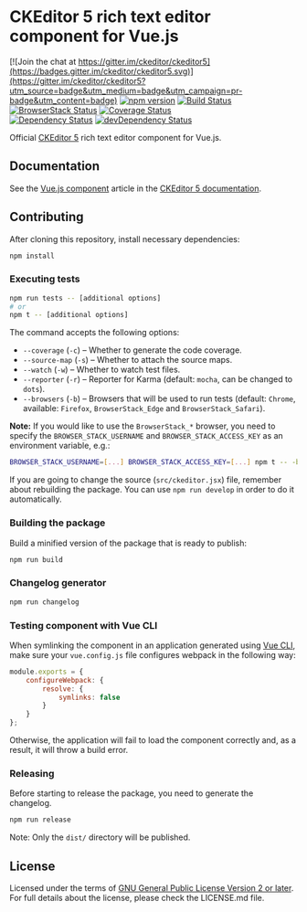 # CKEditor 5 rich text editor component for Vue.js

[![Join the chat at https://gitter.im/ckeditor/ckeditor5](https://badges.gitter.im/ckeditor/ckeditor5.svg)](https://gitter.im/ckeditor/ckeditor5?utm_source=badge&utm_medium=badge&utm_campaign=pr-badge&utm_content=badge)
[![npm version](https://badge.fury.io/js/%40ckeditor%2Fckeditor5-vue.svg)](https://www.npmjs.com/package/@ckeditor/ckeditor5-vue)
[![Build Status](https://travis-ci.org/ckeditor/ckeditor5-vue.svg?branch=master)](https://travis-ci.org/ckeditor/ckeditor5-vue)
[![BrowserStack Status](https://automate.browserstack.com/automate/badge.svg?badge_key=d3hvenZqQVZERFQ5d09FWXdyT0ozVXhLaVltRFRjTTUyZGpvQWNmWVhUUT0tLUZqNlJ1YWRUd0RvdEVOaEptM1B2Q0E9PQ==--c9d3dee40b9b4471ff3fb516d9ecf8d09292c7e0)](https://automate.browserstack.com/public-build/d3hvenZqQVZERFQ5d09FWXdyT0ozVXhLaVltRFRjTTUyZGpvQWNmWVhUUT0tLUZqNlJ1YWRUd0RvdEVOaEptM1B2Q0E9PQ==--c9d3dee40b9b4471ff3fb516d9ecf8d09292c7e0)
[![Coverage Status](https://coveralls.io/repos/github/ckeditor/ckeditor5-vue/badge.svg?branch=master)](https://coveralls.io/github/ckeditor/ckeditor5-vue?branch=master)
<br>
[![Dependency Status](https://david-dm.org/ckeditor/ckeditor5-vue/status.svg)](https://david-dm.org/ckeditor/ckeditor5-vue)
[![devDependency Status](https://david-dm.org/ckeditor/ckeditor5-vue/dev-status.svg)](https://david-dm.org/ckeditor/ckeditor5-vue?type=dev)

Official [CKEditor 5](https://ckeditor.com/ckeditor-5/) rich text editor component for Vue.js.

## Documentation

See the [Vue.js component](https://ckeditor.com/docs/ckeditor5/latest/builds/guides/integration/frameworks/vuejs.html) article in the [CKEditor 5 documentation](https://ckeditor.com/docs/ckeditor5/latest).

## Contributing

After cloning this repository, install necessary dependencies:

```bash
npm install
```

### Executing tests

```bash
npm run tests -- [additional options]
# or
npm t -- [additional options]
```

The command accepts the following options:

* `--coverage` (`-c`) &ndash; Whether to generate the code coverage.
* `--source-map` (`-s`) &ndash; Whether to attach the source maps.
* `--watch` (`-w`) &ndash; Whether to watch test files.
* `--reporter` (`-r`) &ndash; Reporter for Karma (default: `mocha`, can be changed to `dots`).
* `--browsers` (`-b`) &ndash; Browsers that will be used to run tests (default: `Chrome`, available: `Firefox`, `BrowserStack_Edge` and `BrowserStack_Safari`).

**Note:** If you would like to use the `BrowserStack_*` browser, you need to specify the `BROWSER_STACK_USERNAME` and `BROWSER_STACK_ACCESS_KEY` as
an environment variable, e.g.:

```bash
BROWSER_STACK_USERNAME=[...] BROWSER_STACK_ACCESS_KEY=[...] npm t -- -b BrowserStack_Edge,BrowserStack_Safari -c
```

If you are going to change the source (`src/ckeditor.jsx`) file, remember about rebuilding the package. You can use `npm run develop` in order to do it automatically.

### Building the package

Build a minified version of the package that is ready to publish:

```bash
npm run build
```

### Changelog generator

```bash
npm run changelog
```

### Testing component with Vue CLI

When symlinking the component in an application generated using [Vue CLI](https://cli.vuejs.org/), make sure your `vue.config.js` file configures webpack in the following way:

```js
module.exports = {
	configureWebpack: {
		resolve: {
			symlinks: false
		}
	}
};
```

Otherwise, the application will fail to load the component correctly and, as a result, it will throw a build error.

### Releasing

Before starting to release the package, you need to generate the changelog.

```bash
npm run release
```

Note: Only the `dist/` directory will be published.

## License

Licensed under the terms of [GNU General Public License Version 2 or later](http://www.gnu.org/licenses/gpl.html). For full details about the license, please check the LICENSE.md file.
